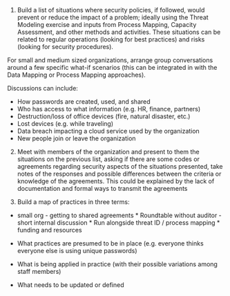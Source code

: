
1. Build a list of situations where security policies, if followed, would prevent or reduce the impact of a problem; ideally using the Threat Modeling exercise and inputs from Process Mapping, Capacity Assessment, and other methods and activities. These situations can be related to regular operations (looking for best practices) and risks (looking for security procedures).

For small and medium sized organizations, arrange group conversations around a few specific what-if scenarios (this can be integrated in with the Data Mapping or Process Mapping approaches).

Discussions can include:

  * How passwords are created, used, and shared
  * Who has access to what information (e.g. HR, finance, partners)
  * Destruction/loss of office devices (fire, natural disaster, etc.)
  * Lost devices (e.g. while traveling)
  * Data breach impacting a cloud service used by the organization
  * New people join or leave the organization

2. Meet with members of the organization and present to them the situations on the previous list, asking if there are some codes or agreements regarding security aspects of the situations presented, take notes of the responses and possible differences between the criteria or knowledge of the agreements. This could be explained by the lack of documentation and formal ways to transmit the agreements

3. Build a map of practices in three terms:


* small org - getting to shared agreements
        * Roundtable without auditor - short internal discussion
        * Run alongside threat ID / process mapping
        * funding and resources


* What practices are presumed to be in place (e.g. everyone thinks everyone else is using unique passwords)
* What is being applied in practice  (with their possible variations among staff members)
* What needs to be updated or defined
